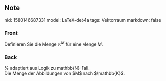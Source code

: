## Note
nid: 1580146687331
model: LaTeX-deb4a
tags: Vektorraum
markdown: false

### Front
Definieren Sie die Menge $\mathbb{K}^{M}$ für eine Menge $M$.

### Back
<div>% adaptiert aus Logik zu mathbb{N}-Fall.</div><div>
</div>Die Menge der Abbildungen von $M$ nach $\mathbb{K}$.
